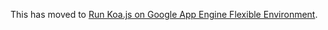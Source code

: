This has moved to [Run Koa.js on Google App Engine Flexible Environment](https://cloud.google.com/community/tutorials/run-koajs-on-google-app-engine).

